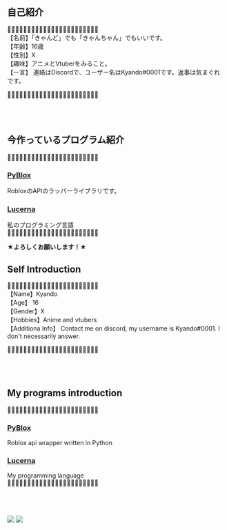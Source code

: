 
## 自己紹介
🌸➖➖➖➖➖➖➖➖➖➖➖➖➖➖➖➖➖➖➖➖➖🌸<br>
【名前】「きゃんど」でも「きゃんちゃん」でもいいです。<br>
【年齢】16歳<br>
【性別】X <br>
【趣味】アニメとVtuberをみること。<br>
【一言】 連絡はDiscordで、ユーザー名はKyando#0001です。返事は気まぐれです。<br>

🌸➖➖➖➖➖➖➖➖➖➖➖➖➖➖➖➖➖➖➖➖➖🌸
<br><br>
<br><br>

## 今作っているプログラム紹介
🎇➖➖➖➖➖➖➖➖➖➖➖➖➖➖➖➖➖➖➖➖➖🎇<br>
### [PyBlox](https://github.com/Kyando2/Pyblox)
RobloxのAPIのラッパーライブラリです。<br>
### [Lucerna](https://github.com/Kyando2/Lucerna)
私のプログラミング言語 <br>
🎇➖➖➖➖➖➖➖➖➖➖➖➖➖➖➖➖➖➖➖➖➖🎇

**★よろしくお願いします！★**<br>


## Self Introduction
🌸➖➖➖➖➖➖➖➖➖➖➖➖➖➖➖➖➖➖➖➖➖🌸<br>
【Name】Kyando<br>
【Age】 16<br>
【Gender】X <br>
【Hobbies】Anime and vtubers<br>
【Additiona Info】 Contact me on discord, my username is Kyando#0001. I don't necessarily answer. <br>

🌸➖➖➖➖➖➖➖➖➖➖➖➖➖➖➖➖➖➖➖➖➖🌸
<br><br>
<br><br>

## My programs introduction
🎇➖➖➖➖➖➖➖➖➖➖➖➖➖➖➖➖➖➖➖➖➖🎇<br>
### [PyBlox](https://github.com/Kyando2/Pyblox)
Roblox api wrapper written in Python
### [Lucerna](https://github.com/Kyando2/Lucerna)
My programming language <br>
🎇➖➖➖➖➖➖➖➖➖➖➖➖➖➖➖➖➖➖➖➖➖🎇
<br><br>
<br><br>

<img align="center" src="https://github-readme-stats.vercel.app/api?username=kyando2&theme=tokyonight&&langs_count=10">
<img align="center" src="https://github-readme-stats.vercel.app/api/top-langs/?username=kyando2&theme=tokyonight&&langs_count=10">
